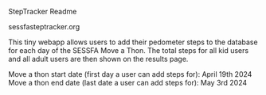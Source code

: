 StepTracker Readme

sessfasteptracker.org

This tiny webapp allows users to add their pedometer steps to the database for each day of
the SESSFA Move a Thon.  The total steps for all kid users and all adult users are then
shown on the results page.

Move a thon start date (first day a user can add steps for): April 19th 2024
Move a thon end date (last date a user can add steps for): May 3rd 2024
